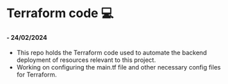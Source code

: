 # Terraform code 💻
 
#### -  24/02/2024 

 - This repo holds the Terraform code used to automate the backend deployment of resources relevant to this project.
 - Working on configuring the main.tf file and other necessary config files for Terraform. 
